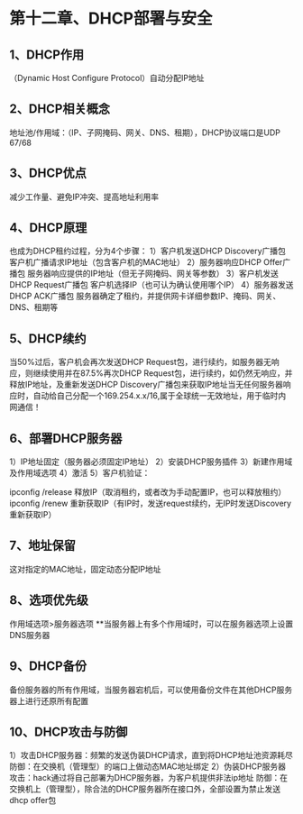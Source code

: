 # 第十二章、DHCP部署与安全

## 1、DHCP作用

（Dynamic Host Configure Protocol）自动分配IP地址

## 2、DHCP相关概念

地址池/作用域：（IP、子网掩码、网关、DNS、租期），DHCP协议端口是UDP 67/68

## 3、DHCP优点

减少工作量、避免IP冲突、提高地址利用率

## 4、DHCP原理

也成为DHCP租约过程，分为4个步骤：
1）客户机发送DHCP Discovery广播包
    客户机广播请求IP地址（包含客户机的MAC地址）
2）服务器响应DHCP Offer广播包
    服务器响应提供的IP地址（但无子网掩码、网关等参数）
3）客户机发送DHCP Request广播包
    客户机选择IP（也可认为确认使用哪个IP） 
4）服务器发送DHCP ACK广播包
    服务器确定了租约，并提供网卡详细参数IP、掩码、网关、DNS、租期等

## 5、DHCP续约

当50%过后，客户机会再次发送DHCP Request包，进行续约，如服务器无响应，则继续使用并在87.5%再次DHCP Request包，进行续约，如仍然无响应，并释放IP地址，及重新发送DHCP Discovery广播包来获取IP地址当无任何服务器响应时，自动给自己分配一个169.254.x.x/16,属于全球统一无效地址，用于临时内网通信！

## 6、部署DHCP服务器

1）IP地址固定（服务器必须固定IP地址）
2）安装DHCP服务插件
3）新建作用域及作用域选项
4）激活
5）客户机验证：

ipconfig /release 释放IP（取消租约，或者改为手动配置IP，也可以释放租约） ipconfig /renew 重新获取IP（有IP时，发送request续约，无IP时发送Discovery重新获取IP）

## 7、地址保留

这对指定的MAC地址，固定动态分配IP地址

## 8、选项优先级

作用域选项>服务器选项
**当服务器上有多个作用域时，可以在服务器选项上设置DNS服务器

## 9、DHCP备份

备份服务器的所有作用域，当服务器宕机后，可以使用备份文件在其他DHCP服务器上进行还原所有配置

## 10、DHCP攻击与防御

1）攻击DHCP服务器：频繁的发送伪装DHCP请求，直到将DHCP地址池资源耗尽
防御：在交换机（管理型）的端口上做动态MAC地址绑定
2）伪装DHCP服务器攻击：hack通过将自己部署为DHCP服务器，为客户机提供非法ip地址
防御：在交换机上（管理型），除合法的DHCP服务器所在接口外，全部设置为禁止发送dhcp offer包